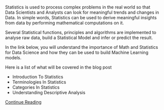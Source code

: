 Statistics is used to process complex problems in the real world so that Data Scientists and Analysts can look for meaningful trends and changes in Data. In simple words, Statistics can be used to derive meaningful insights from data by performing mathematical computations on it.

Several Statistical functions, principles and algorithms are implemented to analyse raw data, build a Statistical Model and infer or predict the result.

In the link below, you will understand the importance of Math and Statistics for Data Science and how they can be used to build Machine Learning models.

Here is a list of what will be covered in the blog post
<ul>
  <li>Introduction To Statistics</li>
  <li>Terminologies In Statistics</li>
  <li>Categories In Statistics</li>
  <li>Understanding Descriptive Analysis</li>
 </ul>
 <a href="https://www.edureka.co/blog/math-and-statistics-for-data-science/">Continue Reading</a>
